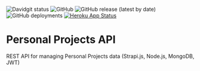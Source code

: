 ![David](https://img.shields.io/david/clintesau/API)git status
![GitHub](https://img.shields.io/github/license/clintesau/API)
![GitHub release (latest by date)](https://img.shields.io/github/v/release/clintesau/API)
![GitHub deployments](https://img.shields.io/github/deployments/clintesau/API/clintesau-api)
[![Heroku App Status](http://heroku-shields.herokuapp.com/clintesau-api)](https://clintesau-api.herokuapp.com)

# Personal Projects API

REST API for managing Personal Projects data (Strapi.js, Node.js, MongoDB, JWT)
